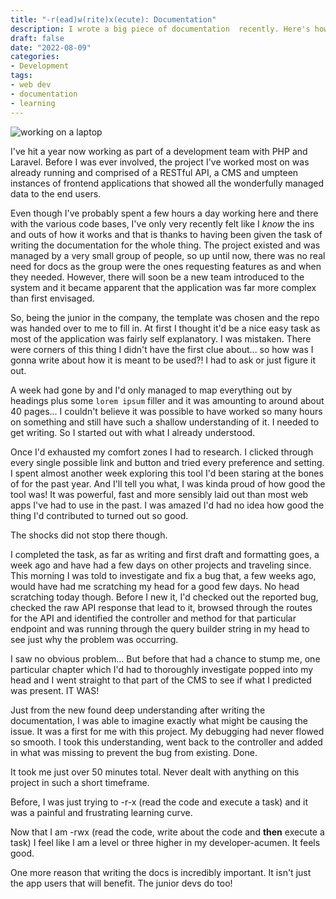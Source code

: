 ```yaml
---
title: "-r(ead)w(rite)x(ecute): Documentation"
description: I wrote a big piece of documentation  recently. Here's how it drastically improved my developer flow.
draft: false
date: "2022-08-09"
categories:
- Development
tags:
- web dev
- documentation
- learning
---
```


![working on a laptop](/images/rwx.jpeg)

I've hit a year now working as part of a development team with PHP and Laravel. Before I was ever involved, the project I've worked most on was already running and comprised of a RESTful API, a CMS and umpteen instances of frontend applications that showed all the wonderfully managed data to the end users.

Even though I've probably spent a few hours a day working here and there with the various code bases, I've only very recently felt like I *know* the ins and outs of how it works and that is thanks to having been given the task of writing the documentation for the whole thing. The project existed and was managed by a very small group of people, so up until now, there was no real need for docs as the group were the ones requesting features as and when they needed. However, there will soon be a new team introduced to the system and it became apparent that the application was far more complex than first envisaged.

So, being the junior in the company, the template was chosen and the repo was handed over to me to fill in. At first I thought it'd be a nice easy task as most of the application was fairly self explanatory. I was mistaken. There were corners of this thing I didn't have the first clue about... so how was I gonna write about how it is meant to be used?! I had to ask or just figure it out.

A week had gone by and I'd only managed to map everything out by headings plus some `lorem ipsum` filler and it was amounting to around about 40 pages... I couldn't believe it was possible to have worked so many hours on something and still have such a shallow understanding of it. I needed to get writing. So I started out with what I already understood.

Once I'd exhausted my comfort zones I had to research. I clicked through every single possible link and button and tried every preference and setting. I spent almost another week exploring this tool I'd been staring at the bones of for the past year. And I'll tell you what, I was kinda proud of how good the tool was! It was powerful, fast and more sensibly laid out than most web apps I've had to use in the past. I was amazed I'd had no idea how good the thing I'd contributed to turned out so good.

The shocks did not stop there though.

I completed the task, as far as writing and first draft and formatting goes, a week ago and have had a few days on other projects and traveling since. This morning I was told to investigate and fix a bug that, a few weeks ago, would have had me scratching my head for a good few days. No head scratching today though. Before I new it, I'd checked out the reported bug, checked the raw API response that lead to it, browsed through the routes for the API and identified the controller and method for that particular endpoint and was running through the query builder string in my head to see just why the problem was occurring.

I saw no obvious problem... But before that had a chance to stump me, one particular chapter which I'd had to thoroughly investigate popped into my head and I went straight to that part of the CMS to see if what I predicted was present. IT WAS!

Just from the new found deep understanding after writing the documentation, I was able to imagine exactly what might be causing the issue. It was a first for me with this project. My debugging had never flowed so smooth. I took this understanding, went back to the controller and added in what was missing to prevent the bug from existing. Done.

It took me just over 50 minutes total. Never dealt with anything on this project in such a short timeframe.

Before, I was just trying to -r-x (read the code and execute a task) and it was a painful and frustrating learning curve.

Now that I am -rwx (read the code, write about the code and **then** execute a task) I feel like I am a level or three higher in my developer-acumen. It feels good.

One more reason that writing the docs is incredibly important. It isn't just the app users that will benefit. The junior devs do too!
